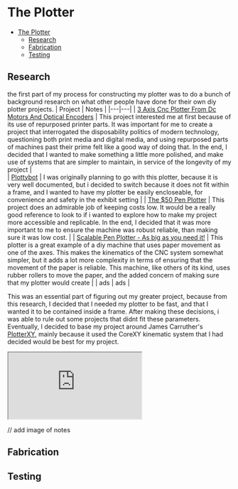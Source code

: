 # The Plotter
- [The Plotter](#the-plotter)
  - [Research](#research)
  - [Fabrication](#fabrication)
  - [Testing](#testing)

## Research
the first part of my process for constructing my plotter was to do a bunch of background research on what other people have done for their own diy plotter projects. 
| Project | Notes |
|---|---|
| [3 Axis Cnc Plotter From Dc Motors And Optical Encoders](https://www.instructables.com/3-AXIS-CNC-PLOTTER-FROM-DC-MOTORS-AND-OPTICAL-ENCO/) | This project interested me at first because of its use of repurposed printer parts. It was important for me to create a project that interrogated the disposability politics of modern technology, questioning both print media and digital media, and using repurposed parts of machines past their prime felt like a good way of doing that. In the end, I decided that I wanted to make something a little more polished, and make use of systems that are simpler to maintain, in service of the longevity of my project |  
| [Plottybot](https://ben.akrin.com/plottybot/) | I was originally planning to go with this plotter, because it is very well documented, but i decided to switch because it does not fit within a frame, and I wanted to have my plotter be easily encloseable, for convenience and safety in the exhibit setting | 
| [The $50 Pen Plotter](https://hackaday.com/2023/03/19/the-50-pen-plotter/) | This project does an admirable job of keeping costs low. It would be a really good reference to look to if i wanted to explore how to make my project more accessible and replicable. In the end, I decided that it was more important to me to ensure the machine was robust reliable, than making sure it was low cost. | 
| [Scalable Pen Plotter - As big as you need it!](https://www.thingiverse.com/thing:3789969) | This plotter is a great example of a diy machine that uses paper movement as one of the axes. This makes the kinematics of the CNC system somewhat simpler, but it adds a lot more complexity in terms of ensuring that the movement of the paper is reliable. This machine, like others of its kind, uses rubber rollers to move the paper, and the added concern of making sure that my plotter would create  | 
| ads | ads | 

This was an essential part of figuring out my greater project, because from this research, I decided that I needed my plotter to be fast, and that I wanted it to be contained inside a frame. After making these decisions, i was able to rule out some projects that didnt fit these parameters. Eventually, I decided to base my project around James Carruther's [PlotterXY](https://github.com/jamescarruthers/PlotterXY), mainly because it used the CoreXY kinematic system that I had decided would be best for my project. 
<iframe src="https://github.com/jamescarruthers/PlotterXY" title="PlotterXY" style="align:right"></iframe>


// add image of notes
## Fabrication
## Testing